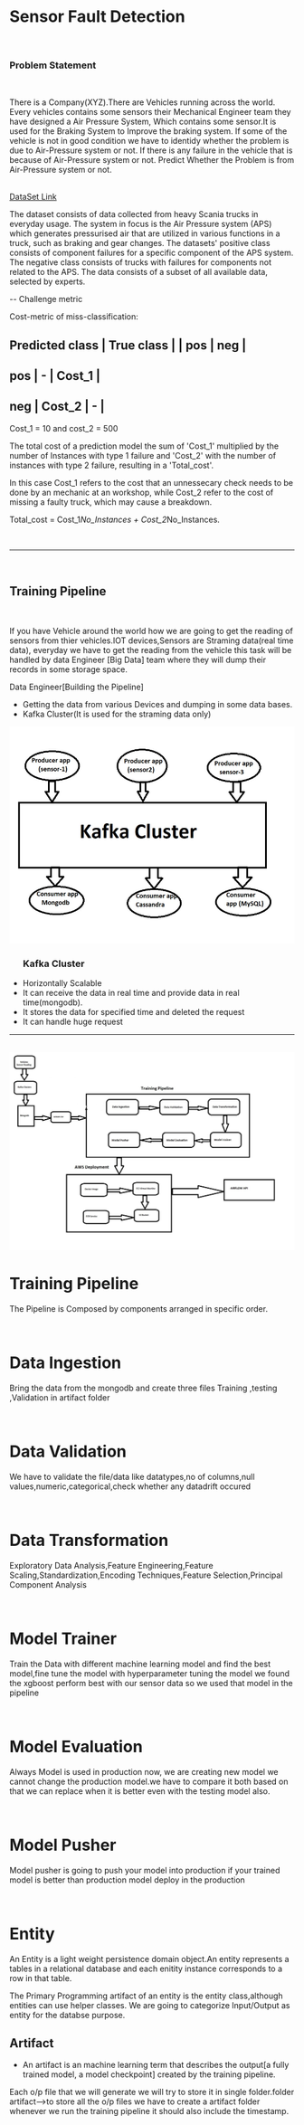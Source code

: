 <h1><b>Sensor Fault Detection</b></h1>
<br>
<h3>Problem Statement</h3>
<br>
<p>There is a Company(XYZ).There are Vehicles running across the world. Every vehicles contains some sensors their Mechanical Engineer team they have designed a Air Pressure System, Which contains some sensor.It is used for the Braking System to Improve the braking system. If some of the vehicle is not in good condition we have to identidy whether the problem is due to Air-Pressure system or not. If there is any failure in the vehicle that is because of Air-Pressure system or not. Predict Whether the Problem is from Air-Pressure system or not.</p>
<br>
<a href="https://archive.ics.uci.edu/ml/datasets/APS+Failure+at+Scania+Trucks#">DataSet Link</a>
<br>
<p>
The dataset consists of data collected from heavy Scania
trucks in everyday usage. The system in focus is the
Air Pressure system (APS) which generates pressurised
air that are utilized in various functions in a truck,
such as braking and gear changes. The datasets'
positive class consists of component failures
for a specific component of the APS system.
The negative class consists of trucks with failures
for components not related to the APS. The data consists
of a subset of all available data, selected by experts.

-- Challenge metric

Cost-metric of miss-classification:

Predicted class | True class |
| pos | neg |
-----------------------------------------
pos | - | Cost_1 |
-----------------------------------------
neg | Cost_2 | - |
-----------------------------------------
Cost_1 = 10 and cost_2 = 500

The total cost of a prediction model the sum of 'Cost_1'
multiplied by the number of Instances with type 1 failure
and 'Cost_2' with the number of instances with type 2 failure,
resulting in a 'Total_cost'.

In this case Cost_1 refers to the cost that an unnessecary
check needs to be done by an mechanic at an workshop, while
Cost_2 refer to the cost of missing a faulty truck,
which may cause a breakdown.

Total_cost = Cost_1*No_Instances + Cost_2*No_Instances.
</p>
<br>
<hr>
<br>
<h2>Training Pipeline</h1>
<br>
<p>If you have Vehicle around the world how we are going to get the reading of sensors from thier vehicles.IOT devices,Sensors are Straming data(real time data), everyday we have to get the reading from the vehicle this task will be handled by data Engineer [Big Data] team where they will dump their records in some storage space.</p>
<p>
Data Engineer[Building the Pipeline]<ul>
    <li>Getting the data from various Devices and dumping in some data bases.</li>
    <li>Kafka Cluster(It is used for the straming data only)</li></ul>
</p>
<img src="https://github.com/prasath9944/Sensor_Fault_Detection/blob/main/Images/Kafka_cluster.jpg">
<ul><h3>Kafka Cluster</h3>
<li>Horizontally Scalable</li>
<li>It can receive the data in real time and provide data in real time(mongodb).</li>
<li>It stores the data for specified time and deleted the request</li>
<li>It can handle huge request</li></ul>
<hr>
<br>
<img src="https://github.com/prasath9944/Sensor_Fault_Detection/blob/main/Images/training_pipeline.jpg">
<h1>Training Pipeline</h1>
<p>The Pipeline is Composed by components arranged in specific order.</p><br>
<h1>Data Ingestion</h1>
<p>Bring the data from the mongodb and create three files Training ,testing ,Validation in artifact folder</p><br>
<h1>Data Validation</h1>
<p>We have to validate the file/data like datatypes,no of columns,null values,numeric,categorical,check whether any datadrift occured</p><br>
<h1>Data Transformation</h1>
<p>Exploratory Data Analysis,Feature Engineering,Feature Scaling,Standardization,Encoding Techniques,Feature Selection,Principal Component Analysis</p><br>
<h1>Model Trainer</h1>
<p>Train the Data with different machine learning model and find the best model,fine tune the model with hyperparameter tuning the model we found the xgboost perform best with our sensor data so we used that model in the pipeline</p><br>
<h1>Model Evaluation</h1>
<p>Always Model is used in production now, we are creating new model we cannot change the production model.we have to compare it both based on that we can replace when it is better even with the testing model also.</p><br>
<h1>Model Pusher</h1>
<p>Model pusher is going to push your model into production if your trained model is better than production model deploy in the production</p><br>
<h1>Entity</h1>
<p>An Entity is a light weight persistence domain object.An entity represents a tables in a relational database and each enitity instance corresponds to a row in that table.</p>
<p>The Primary Programming artifact of an entity is the entity class,although entities can use helper classes. We are going to categorize Input/Output as entity for the databse purpose.</p>
<h2>Artifact</h2>
<ul>
<li>An artifact is an machine learning term that describes the output[a fully trained model, a model checkpoint] created by the training pipeline.</li></ul>
<p>Each o/p file that we will generate we will try to store it in single folder.folder artifact-->to store all the o/p files we have to create a artifact folder whenever we run the training pipeline it should also include the timestamp.</p>
